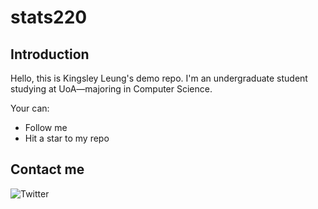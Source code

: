# stats220

## Introduction

Hello, this is Kingsley Leung's demo repo.
I'm an undergraduate student studying at UoA—majoring in Computer Science.

Your can:
* Follow me
* Hit a star to my repo

## Contact me

![Twitter](https://twitter.com/KingsleyLeung03)
